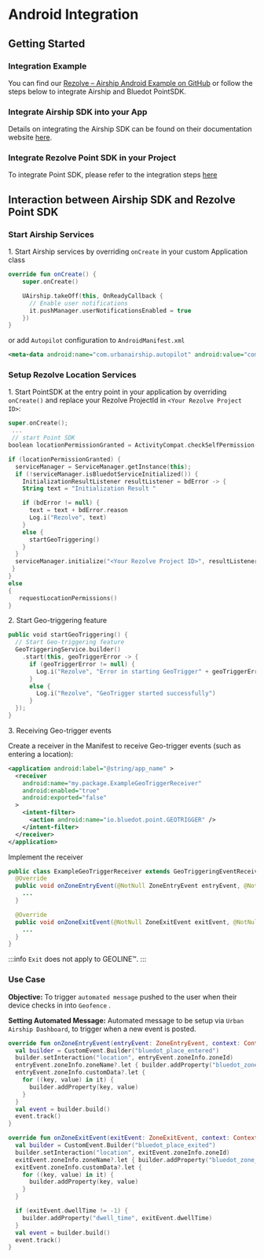 Android Integration
===========================

Getting Started
---------------

### Integration Example

You can find our [Rezolve – Airship Android Example on GitHub](https://github.com/Bluedot-Innovation/BluedotAirshipDemoApp-Android) or follow the steps below to integrate Airship and Bluedot PointSDK.

### Integrate Airship SDK into your App

Details on integrating the Airship SDK can be found on their documentation website [here](https://docs.airship.com/platform/android/getting-started/).

### Integrate Rezolve Point SDK in your Project

To integrate Point SDK, please refer to the integration steps [here](../../Point%20SDK/Android/Quick%20Start.md)

Interaction between Airship SDK and Rezolve Point SDK
----------------------------------------------------

### Start Airship Services

1\. Start Airship services by overriding `onCreate` in your custom Application class

```kotlin
override fun onCreate() {    
    super.onCreate()

    UAirship.takeOff(this, OnReadyCallback {
      // Enable user notifications
      it.pushManager.userNotificationsEnabled = true
    })
}
```

or add `Autopilot` configuration to `AndroidManifest.xml`

```xml
<meta-data android:name="com.urbanairship.autopilot" android:value="com.package.yourAirshipAutopilotClass"/>
```

### Setup Rezolve Location Services

1\. Start PointSDK at the entry point in your application by overriding `onCreate()` and replace your Rezolve ProjectId in `<Your Rezolve Project ID>`:
```kotlin
super.onCreate();
 ...
 // start Point SDK
boolean locationPermissionGranted = ActivityCompat.checkSelfPermission(getApplicationContext(), Manifest.permission.ACCESS_FINE_LOCATION) == PackageManager.PERMISSION_GRANTED

if (locationPermissionGranted) {
  serviceManager = ServiceManager.getInstance(this);
  if (!serviceManager.isBluedotServiceInitialized()) {
    InitializationResultListener resultListener = bdError -> {
    String text = "Initialization Result "

    if (bdError != null) {
      text = text + bdError.reason
      Log.i("Rezolve", text)
    }
    else {
      startGeoTriggering()
    }
  }
  serviceManager.initialize("<Your Rezolve Project ID>", resultListener)
 }
}
else
{
   requestLocationPermissions()
}
```

2\. Start Geo-triggering feature
```kotlin
public void startGeoTriggering() {
  // Start Geo-triggering feature
  GeoTriggeringService.builder()
    .start(this, geoTriggerError -> {
      if (geoTriggerError != null) {
        Log.i("Rezolve", "Error in starting GeoTrigger" + geoTriggerError.reason)
      }
      else {
        Log.i("Rezolve", "GeoTrigger started successfully")
      }
  });
}
```

3\. Receiving Geo-trigger events

Create a receiver in the Manifest to receive Geo-trigger events (such as entering a location):

```xml
<application android:label="@string/app_name" >
  <receiver
    android:name="my.package.ExampleGeoTriggerReceiver"
    android:enabled="true"
    android:exported="false"
  >
    <intent-filter>
      <action android:name="io.bluedot.point.GEOTRIGGER" />
    </intent-filter>
  </receiver>
</application>
```

Implement the receiver

```java
public class ExampleGeoTriggerReceiver extends GeoTriggeringEventReceiver {
  @Override
  public void onZoneEntryEvent(@NotNull ZoneEntryEvent entryEvent, @NotNull Context context) {
    ...
  }

  @Override
  public void onZoneExitEvent(@NotNull ZoneExitEvent exitEvent, @NotNull Context context) {
    ...
  }
}
```

:::info
`Exit` does not apply to GEOLINE™.
:::

### Use Case

**Objective:** To trigger `automated message` pushed to the user when their device checks in into `Geofence` .

**Setting Automated Message:** Automated message to be setup via `Urban Airship Dashboard`, to trigger when a new event is posted.

```kotlin
override fun onZoneEntryEvent(entryEvent: ZoneEntryEvent, context: Context) {
  val builder = CustomEvent.Builder("bluedot_place_entered")
  builder.setInteraction("location", entryEvent.zoneInfo.zoneId)
  entryEvent.zoneInfo.zoneName?.let { builder.addProperty("bluedot_zone_name", it) }
  entryEvent.zoneInfo.customData?.let {
    for ((key, value) in it) {
      builder.addProperty(key, value)
    }
  }
  val event = builder.build()
  event.track()
}

override fun onZoneExitEvent(exitEvent: ZoneExitEvent, context: Context) {
  val builder = CustomEvent.Builder("bluedot_place_exited")
  builder.setInteraction("location", exitEvent.zoneInfo.zoneId)
  exitEvent.zoneInfo.zoneName?.let { builder.addProperty("bluedot_zone_name", it) }
  exitEvent.zoneInfo.customData?.let {
    for ((key, value) in it) {
      builder.addProperty(key, value)
    }
  }

  if (exitEvent.dwellTime != -1) {
    builder.addProperty("dwell_time", exitEvent.dwellTime)
  }
  val event = builder.build()
  event.track()
}
```